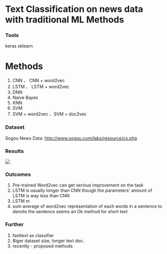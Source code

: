 # Text Classification on news data with traditional ML Methods



### Tools

keras
sklearn

# Methods 

1. CNN 、 CNN + word2vec
2. LSTM 、 LSTM + word2vec
3. DNN
4. Naive Bayes
5. KNN
6. SVM
7. SVM + word2vec 、SVM + doc2vec



### Dataset

Sogou News Data:
http://www.sogou.com/labs/resource/cs.php


### Results

![](https://git.oschina.net/uploads/images/2017/0724/105517_0327b8f1_1452419.png "")

### Outcomes

1. Pre-trained Word2vec can get serious improvement on the task
2. LSTM is usually longer than CNN though the parameters' amount of LSTM is way less than CNN
3. LSTM m
4. sum average of word2vec representation of each words in a sentence to denote the sentence seems an Ok method for short text

### Further

1. fasttext as classifier
2. Biger dataset size, longer text doc.
3. recently - proposed methods


